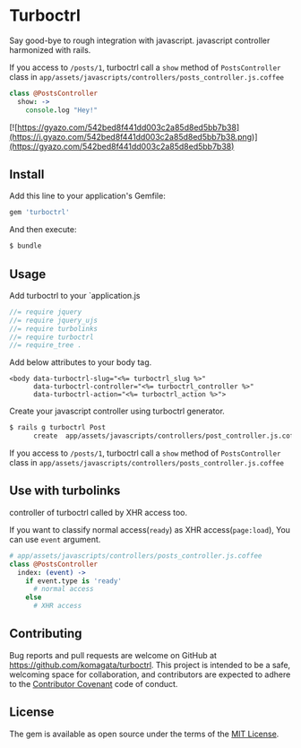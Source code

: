 # Turboctrl

Say good-bye to rough integration with javascript. javascript controller harmonized with rails.

If you access to `/posts/1`, turboctrl call a `show` method of `PostsController` class in `app/assets/javascripts/controllers/posts_controller.js.coffee`

```coffeescript
class @PostsController
  show: ->
    console.log "Hey!"
```

[![https://gyazo.com/542bed8f441dd003c2a85d8ed5bb7b38](https://i.gyazo.com/542bed8f441dd003c2a85d8ed5bb7b38.png)](https://gyazo.com/542bed8f441dd003c2a85d8ed5bb7b38)

## Install

Add this line to your application's Gemfile:

```ruby
gem 'turboctrl'
```

And then execute:

```sh
$ bundle
```

## Usage

Add turboctrl to your `application.js

```javascript
//= require jquery
//= require jquery_ujs
//= require turbolinks
//= require turboctrl
//= require_tree .
```

Add below attributes to your body tag.

```html5
<body data-turboctrl-slug="<%= turboctrl_slug %>"
      data-turboctrl-controller="<%= turboctrl_controller %>"
      data-turboctrl-action="<%= turboctrl_action %>">
```

Create your javascript controller using turboctrl generator.

```sh
$ rails g turboctrl Post
      create  app/assets/javascripts/controllers/post_controller.js.coffee
```

If you access to `/posts/1`, turboctrl call a `show` method of `PostsController` class in `app/assets/javascripts/controllers/posts_controller.js.coffee`

## Use with turbolinks

controller of turboctrl called by XHR access too.

If you want to classify normal access(`ready`) as XHR access(`page:load`), You can use `event` argument.

```coffeescript
# app/assets/javascripts/controllers/posts_controller.js.coffee
class @PostsController
  index: (event) ->
    if event.type is 'ready'
      # normal access
    else
      # XHR access
```

## Contributing

Bug reports and pull requests are welcome on GitHub at https://github.com/komagata/turboctrl. This project is intended to be a safe, welcoming space for collaboration, and contributors are expected to adhere to the [Contributor Covenant](contributor-covenant.org) code of conduct.


## License

The gem is available as open source under the terms of the [MIT License](http://opensource.org/licenses/MIT).
